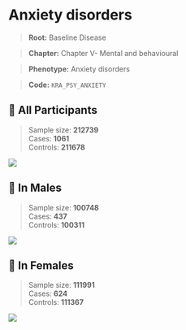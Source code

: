 # Anxiety disorders

> **Root:** Baseline Disease  

> **Chapter:** Chapter V- Mental and behavioural  

> **Phenotype:** Anxiety disorders  

> **Code:** `KRA_PSY_ANXIETY`

## 🧪 All Participants  
> Sample size: **212739**  
> Cases: **1061**  
> Controls: **211678**
<img src="/Disease/Figures/ALL/Baseline/KRA_PSY_ANXIETY.png"/>
<CsvTable src="/Disease/Data/ALL/Baseline/LG_KRA_PSY_ANXIETY.csv" label="🔍 View full results" />

## 👨 In Males  
> Sample size: **100748**  
> Cases: **437**  
> Controls: **100311**
<img src="/Disease/Figures/Male/Baseline/KRA_PSY_ANXIETY.png"/>
<CsvTable src="/Disease/Data/Male/Baseline/LG_KRA_PSY_ANXIETY.csv" label="🔍 View full results" />

## 👩 In Females  
> Sample size: **111991**  
> Cases: **624**  
> Controls: **111367**
<img src="/Disease/Figures/Female/Baseline/KRA_PSY_ANXIETY.png"/>
<CsvTable src="/Disease/Data/Female/Baseline/LG_KRA_PSY_ANXIETY.csv" label="🔍 View full results" />
